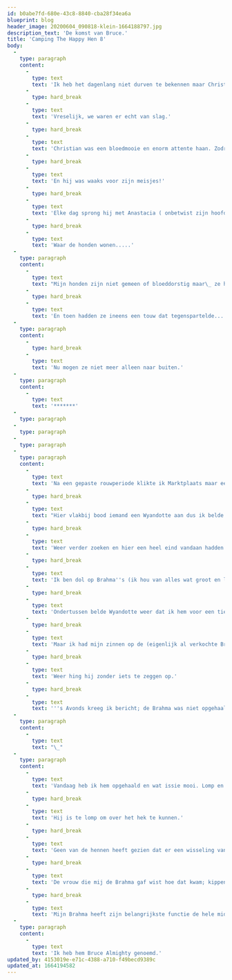 ```yaml
---
id: b0abe7fd-680e-43c8-8840-cba28f34ea6a
blueprint: blog
header_image: 20200604_090818-klein-1664188797.jpg
description_text: 'De komst van Bruce.'
title: 'Camping The Happy Hen 8'
body:
  -
    type: paragraph
    content:
      -
        type: text
        text: 'Ik heb het dagenlang niet durven te bekennen maar Christian is aan de verkeerde kant over het hek gesprongen met fatale afloop.'
      -
        type: hard_break
      -
        type: text
        text: 'Vreselijk, we waren er echt van slag.'
      -
        type: hard_break
      -
        type: text
        text: 'Christian was een bloedmooie en enorm attente haan. Zodra ik met eten kwam riep hij zijn dames en bleef ze keuvelend wijzen; hier ligt ook wat, en hier. Zelf at hij als iedereen klaar was.'
      -
        type: hard_break
      -
        type: text
        text: 'En hij was waaks voor zijn meisjes!'
      -
        type: hard_break
      -
        type: text
        text: 'Elke dag sprong hij met Anastacia ( onbetwist zijn hoofdvrouw)naar de westkant om even onder de heg te scharrelen maar 1x sprong hij om onduidelijke redenen naar het oosten.'
      -
        type: hard_break
      -
        type: text
        text: 'Waar de honden wonen.....'
  -
    type: paragraph
    content:
      -
        type: text
        text: "Mijn honden zijn niet gemeen of bloeddorstig maar\_ ze hebben als speelgoed zo'n dikke gekleurde touwknoop. Kunnen ze zich uren mee vermaken, ieder aan een kant trekkend."
      -
        type: hard_break
      -
        type: text
        text: 'En toen hadden ze ineens een touw dat tegenspartelde.....'
  -
    type: paragraph
    content:
      -
        type: hard_break
      -
        type: text
        text: 'Nu mogen ze niet meer alleen naar buiten.'
  -
    type: paragraph
    content:
      -
        type: text
        text: '*******'
  -
    type: paragraph
  -
    type: paragraph
  -
    type: paragraph
  -
    type: paragraph
    content:
      -
        type: text
        text: 'Na een gepaste rouwperiode klikte ik Marktplaats maar eens aan om te kijken hoe ik aan een nieuwe haan kon komen want de meisjes waren wel erg alleen nu.'
      -
        type: hard_break
      -
        type: text
        text: "Hier vlakbij bood iemand een Wyandotte aan dus ik belde hem. Hij vroeg €20 voor\_ het beest. Ik bood €5 en toen hing hij zonder iets te zeggen op."
      -
        type: hard_break
      -
        type: text
        text: 'Weer verder zoeken en hier een heel eind vandaan hadden ze een prachtige jonge Brahma.'
      -
        type: hard_break
      -
        type: text
        text: 'Ik ben dol op Brahma''s (ik hou van alles wat groot en lomp is) en stuurde een bericht maar hij was al weg. Jammer maar de vrouw zou me berichten als hij niet opgehaald werd.'
      -
        type: hard_break
      -
        type: text
        text: 'Ondertussen belde Wyandotte weer dat ik hem voor een tientje mocht hebben.'
      -
        type: hard_break
      -
        type: text
        text: 'Maar ik had mijn zinnen op de (eigenlijk al verkochte Brahma) en zei nee.'
      -
        type: hard_break
      -
        type: text
        text: 'Weer hing hij zonder iets te zeggen op.'
      -
        type: hard_break
      -
        type: text
        text: '''s Avonds kreeg ik bericht; de Brahma was niet opgehaald en ik mocht hem!'
  -
    type: paragraph
    content:
      -
        type: text
        text: "\_"
  -
    type: paragraph
    content:
      -
        type: text
        text: 'Vandaag heb ik hem opgehaald en wat issie mooi. Lomp en groot en knap; my kind of man.'
      -
        type: hard_break
      -
        type: text
        text: 'Hij is te lomp om over het hek te kunnen.'
      -
        type: hard_break
      -
        type: text
        text: 'Geen van de hennen heeft gezien dat er een wisseling van de wacht heeft plaatsgevonden.'
      -
        type: hard_break
      -
        type: text
        text: 'De vrouw die mij de Brahma gaf wist hoe dat kwam; kippen hebben werkelijk niet meer hersenen dan een klein theelepeltje vol, net genoeg voor de basisfuncties.'
      -
        type: hard_break
      -
        type: text
        text: 'Mijn Brahma heeft zijn belangrijkste functie de hele middag uitgeschreeuwd; hij kukelt zich te pletter.'
  -
    type: paragraph
    content:
      -
        type: text
        text: 'Ik heb hem Bruce Almighty genoemd.'
updated_by: 4153019e-e71c-4388-a710-f49becd9389c
updated_at: 1664194582
---
```

